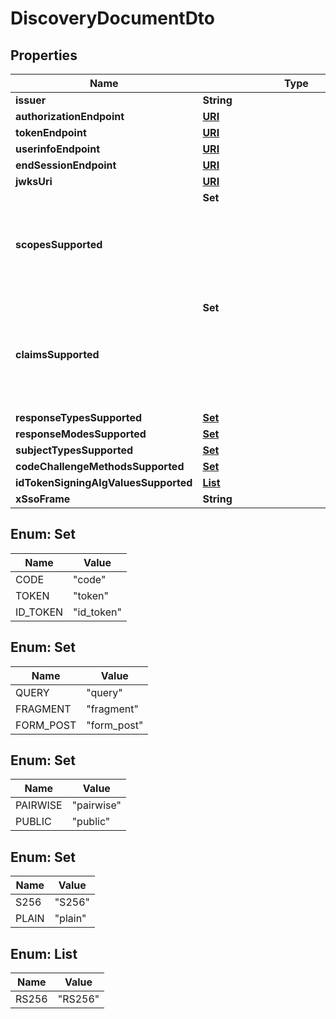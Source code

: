 
# DiscoveryDocumentDto

## Properties

Name | Type | Description | Notes
------------ | ------------- | ------------- | -------------
**issuer** | **String** |  |  [optional]
**authorizationEndpoint** | [**URI**](URI.md) |  |  [optional]
**tokenEndpoint** | [**URI**](URI.md) |  |  [optional]
**userinfoEndpoint** | [**URI**](URI.md) |  |  [optional]
**endSessionEndpoint** | [**URI**](URI.md) |  |  [optional]
**jwksUri** | [**URI**](URI.md) |  |  [optional]
**scopesSupported** | **Set<Object>** |  |  [optional]
**claimsSupported** | **Set<Object>** |  |  [optional]
**responseTypesSupported** | [**Set<ResponseTypesSupportedEnum>**](#Set<ResponseTypesSupportedEnum>) |  | 
**responseModesSupported** | [**Set<ResponseModesSupportedEnum>**](#Set<ResponseModesSupportedEnum>) |  |  [optional]
**subjectTypesSupported** | [**Set<SubjectTypesSupportedEnum>**](#Set<SubjectTypesSupportedEnum>) |  |  [optional]
**codeChallengeMethodsSupported** | [**Set<CodeChallengeMethodsSupportedEnum>**](#Set<CodeChallengeMethodsSupportedEnum>) |  |  [optional]
**idTokenSigningAlgValuesSupported** | [**List<IdTokenSigningAlgValuesSupportedEnum>**](#List<IdTokenSigningAlgValuesSupportedEnum>) |  |  [optional]
**xSsoFrame** | **String** |  |  [optional]



## Enum: Set<ResponseTypesSupportedEnum>

Name | Value
---- | -----
CODE | &quot;code&quot;
TOKEN | &quot;token&quot;
ID_TOKEN | &quot;id_token&quot;



## Enum: Set<ResponseModesSupportedEnum>

Name | Value
---- | -----
QUERY | &quot;query&quot;
FRAGMENT | &quot;fragment&quot;
FORM_POST | &quot;form_post&quot;



## Enum: Set<SubjectTypesSupportedEnum>

Name | Value
---- | -----
PAIRWISE | &quot;pairwise&quot;
PUBLIC | &quot;public&quot;



## Enum: Set<CodeChallengeMethodsSupportedEnum>

Name | Value
---- | -----
S256 | &quot;S256&quot;
PLAIN | &quot;plain&quot;



## Enum: List<IdTokenSigningAlgValuesSupportedEnum>

Name | Value
---- | -----
RS256 | &quot;RS256&quot;



